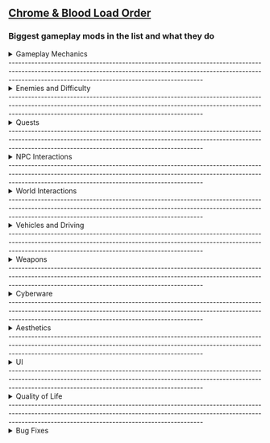 ## [Chrome & Blood Load Order](https://loadorderlibrary.com/lists/chrome-blood-2)

### Biggest gameplay mods in the list and what they do

<Details>
<summary>Gameplay Mechanics</summary>

[Enhanced Air Traffic](https://www.nexusmods.com/cyberpunk2077/mods/20208)

Add new air traffic to Night City. The AVs added by this mod will automatically fly over the city using landing pads in various locations.

[Sticky Gernade](https://www.nexusmods.com/cyberpunk2077/mods/18910)

Adds sticky versions of the grenades

[Sticky Gernade](https://www.nexusmods.com/cyberpunk2077/mods/18910)

Adds sticky versions of the grenades

</Details>
------------------------------------------------------------------------------------------------------------------------------------------------------------------------------------------------------------------------
<Details>
<summary>Enemies and Difficulty</summary>

</Details>
------------------------------------------------------------------------------------------------------------------------------------------------------------------------------------------------------------------------
<Details>
<summary>Quests</summary>

</Details>
------------------------------------------------------------------------------------------------------------------------------------------------------------------------------------------------------------------------
<Details>
<summary>NPC Interactions</summary>

</Details>
------------------------------------------------------------------------------------------------------------------------------------------------------------------------------------------------------------------------
<Details>
<summary>World Interactions</summary>

</Details>
------------------------------------------------------------------------------------------------------------------------------------------------------------------------------------------------------------------------
<Details>
<summary>Vehicles and Driving</summary>

</Details>
------------------------------------------------------------------------------------------------------------------------------------------------------------------------------------------------------------------------
<Details>
<summary>Weapons</summary>

</Details>
------------------------------------------------------------------------------------------------------------------------------------------------------------------------------------------------------------------------
<Details>
<summary>Cyberware</summary>

</Details>
------------------------------------------------------------------------------------------------------------------------------------------------------------------------------------------------------------------------
<Details>
<summary>Aesthetics</summary>

</Details>
------------------------------------------------------------------------------------------------------------------------------------------------------------------------------------------------------------------------
<Details>
<summary>UI</summary>

</Details>
------------------------------------------------------------------------------------------------------------------------------------------------------------------------------------------------------------------------
<Details>
<summary>Quality of Life</summary>

</Details>
------------------------------------------------------------------------------------------------------------------------------------------------------------------------------------------------------------------------
<Details>
<summary>Bug Fixes</summary>

</Details>



